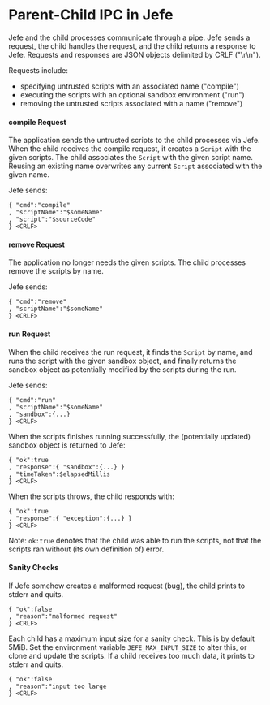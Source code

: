 # Parent-Child IPC in Jefe

Jefe and the child processes communicate through a pipe.  Jefe sends a request,
the child handles the request, and the child returns a response to Jefe.  Requests
and responses are JSON objects delimited by CRLF ("\r\n").

Requests include:

* specifying untrusted scripts with an associated name ("compile")
* executing the scripts with an optional sandbox environment ("run")
* removing the untrusted scripts associated with a name ("remove")

#### compile Request

The application sends the untrusted scripts to the child processes via Jefe.
When the child receives the compile request, it creates a `Script` with the
given scripts. The child associates the `Script` with the given script name.
Reusing an existing name overwrites any current `Script` associated with the
given name.

Jefe sends:

    { "cmd":"compile"
    , "scriptName":"$someName"
    , "script":"$sourceCode"
    } <CRLF>

#### remove Request

The application no longer needs the given scripts. The child processes remove
the scripts by name.

Jefe sends:

    { "cmd":"remove"
    , "scriptName":"$someName"
    } <CRLF>

#### run Request

When the child receives the run request, it finds the `Script` by name,
and runs the script with the given sandbox object, and finally returns the
sandbox object as potentially modified by the scripts during the run.

Jefe sends:

    { "cmd":"run"
    , "scriptName":"$someName"
    , "sandbox":{...}
    } <CRLF>

When the scripts finishes running successfully, the (potentially updated) sandbox
object is returned to Jefe:

    { "ok":true
    , "response":{ "sandbox":{...} }
    , "timeTaken":$elapsedMillis
    } <CRLF>

When the scripts throws, the child responds with:

    { "ok":true
    , "response":{ "exception":{...} }
    } <CRLF>

Note: `ok:true` denotes that the child was able to run the scripts, not that the
scripts ran without (its own definition of) error.

#### Sanity Checks

If Jefe somehow creates a malformed request (bug), the child prints to stderr and quits.

    { "ok":false
    , "reason":"malformed request"
    } <CRLF>

Each child has a maximum input size for a sanity check.  This is by default 5MiB.
Set the environment variable `JEFE_MAX_INPUT_SIZE` to alter this, or clone and update
the scripts. If a child receives too much data, it prints to stderr and quits.

    { "ok":false
    , "reason":"input too large
    } <CRLF>

